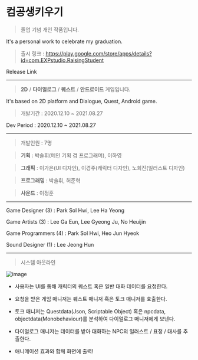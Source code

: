 # 컴공생키우기

> 졸업 기념 개인 작품입니다.

It's a personal work to celebrate my graduation.

> 출시 링크 : https://play.google.com/store/apps/details?id=com.EXPstudio.RaisingStudent

Release Link


---


> **2D** / **다이얼로그** / **퀘스트** / **안드로이드** 게임입니다.

It's based on 2D platform and Dialogue, Quest, Android game. 


> 개발기간 : 2020.12.10 ~ 2021.08.27

Dev Period : 2020.12.10 ~ 2021.08.27


---


> 개발인원 : 7명

> **기획** : 박솔휘(메인 기획 겸 프로그래머), 이하영

> **그래픽** : 이가은(UI 디자인), 이경주(캐릭터 디자인), 노희진(일러스트 디자인) 

> **프로그래밍** : 박솔휘, 허준혁

> **사운드** : 이정훈


---


Game Designer (3) : Park Sol Hwi, Lee Ha Yeong

Game Artists (3) : Lee Ga Eun, Lee Gyeong Ju, No Heuijin

Game Programmers (4) : Park Sol Hwi, Heo Jun Hyeok

Sound Designer (1) : Lee Jeong Hun
  
  
---

>  시스템 아웃라인

![image](https://user-images.githubusercontent.com/67333432/144268169-b82f7f10-3acf-4843-876d-a2c991f91fcc.png)

- 사용자는 UI를 통해 캐릭터의 퀘스트 혹은 일반 대화 데이터를 요청한다.

- 요청을 받은 게임 매니저는 퀘스트 매니저 혹은 토크 매니저를 호출한다.

- 토크 매니저는 Questdata(Json, Scriptable Object) 혹은 npcdata, objectdata(Monobehaviour)를 분석하여 다이얼로그 매니저에게 보낸다.

- 다이얼로그 매니저는 데이터를 받아 대화하는 NPC의 일러스트 / 표정 / 대사를 추출한다.

- 애니메이션 효과와 함께 화면에 출력!


  

